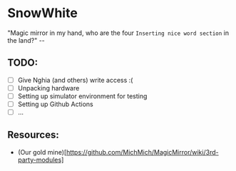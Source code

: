 # SnowWhite

"Magic mirror in my hand, who are the four `Inserting nice word section` in the land?" -- 

## TODO:

- [ ] Give Nghia (and others) write access :(
- [ ] Unpacking hardware
- [ ] Setting up simulator environment for testing
- [ ] Setting up Github Actions
- [ ] ...

## Resources:

- (Our gold mine)[https://github.com/MichMich/MagicMirror/wiki/3rd-party-modules]
